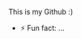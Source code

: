 This is my Github :)
- ⚡ Fun fact: ...

<!---
Ahsan1204/Ahsan1204 is a ✨ special ✨ repository because its `README.md` (this file) appears on your GitHub profile.
You can click the Preview link to take a look at your changes.
--->

